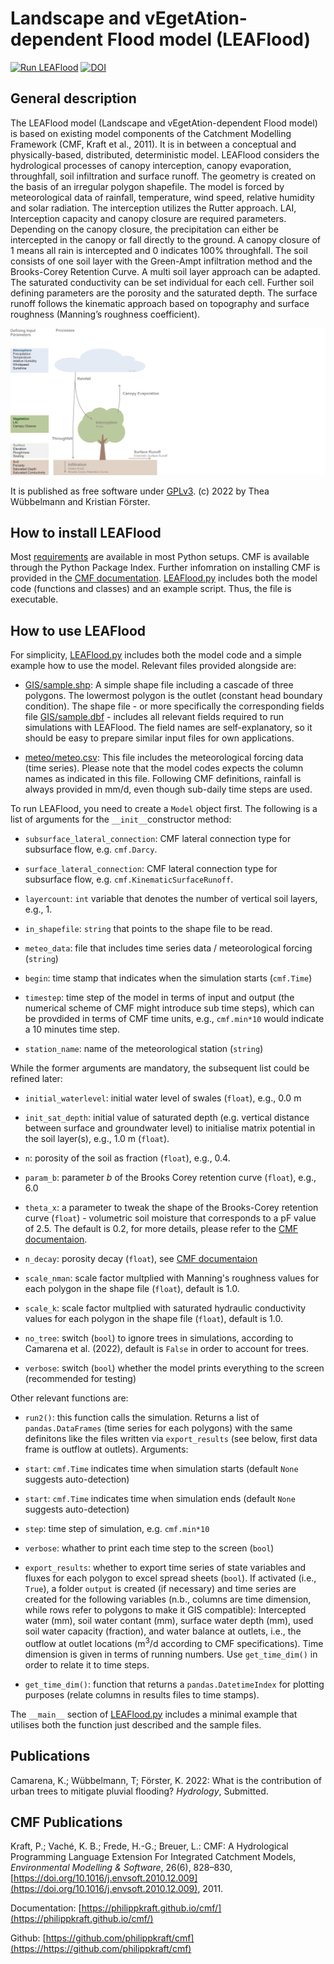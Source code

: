 # Landscape and vEgetAtion-dependent Flood model (LEAFlood)

[![Run LEAFlood](https://github.com/TWuebbelmann/LEAFlood/actions/workflows/run.yaml/badge.svg)](https://github.com/TWuebbelmann/LEAFlood/actions/workflows/run.yaml)
[![DOI](https://zenodo.org/badge/DOI/10.5281/zenodo.6594181.svg)](https://doi.org/10.5281/zenodo.6594181)

## General description

The LEAFlood model (Landscape and vEgetAtion-dependent Flood model) is based on existing model components of the Catchment Modelling Framework (CMF, Kraft et al., 2011). It is in between a conceptual and physically-based, distributed, deterministic model.
LEAFlood considers the hydrological processes of canopy interception, canopy evaporation, throughfall, soil infiltration and surface runoff. The geometry is created on the basis of an irregular polygon shapefile. The model is forced by meteorological data of rainfall, temperature, wind speed, relative humidity and solar radiation. 
The interception utilizes the Rutter approach. LAI, Interception capacity and canopy closure are required parameters. Depending on the canopy closure, the precipitation can either be intercepted in the canopy or fall directly to the ground. A canopy closure of 1 means all rain is intercepted and 0 indicates 100% throughfall. The soil consists of one soil layer with the Green-Ampt infiltration method and the Brooks-Corey Retention Curve. A multi soil layer approach can be adapted. The saturated conductivity can be set individual for each cell. Further soil defining parameters are the porosity and the saturated depth. The surface runoff follows the kinematic approach based on topography and surface roughness (Manning’s roughness coefficient).

![Overwiev](images/LEAFlood_Processes.png)

It is published as free software under [GPLv3](http://www.gnu.org/licenses/gpl.html). (c) 2022 by Thea Wübbelmann and Kristian Förster.

## How to install LEAFlood
Most [requirements](requirements.txt) are available in most Python setups. CMF is available through the Python Package Index. Further infomration on installing CMF is provided in the [CMF documentation](https://philippkraft.github.io/cmf/cmf_install.html). [LEAFlood.py](LEAFlood.py) includes both the model code (functions and classes) and an example script. Thus, the file is executable.

## How to use LEAFlood
For simplicity, [LEAFlood.py](LEAFlood.py) includes both the model code and a simple example how to use the model. Relevant files provided alongside are:

* [GIS/sample.shp](GIS/sample.shp): A simple shape file including a cascade of three polygons. The lowermost polygon is the outlet (constant head boundary condition). The shape file - or more specifically the corresponding fields file [GIS/sample.dbf](GIS/sample.dbf) - includes all relevant fields required to run simulations with LEAFlood. The field names are self-explanatory, so it should be easy to prepare similar input files for own applications.

* [meteo/meteo.csv](meteo/meteo.csv): This file includes the meteorological forcing data (time series). Please note that the model codes expects the column names as indicated in this file. Following CMF definitions, rainfall is always provided in mm/d, even though sub-daily time steps are used.

To run LEAFlood, you need to create a `Model` object first. The following is a list of arguments for the `__init__`constructor method:

* `subsurface_lateral_connection`: CMF lateral connection type for subsurface flow, e.g. `cmf.Darcy`.

* `surface_lateral_connection`: CMF lateral connection type for subsurface flow, e.g. `cmf.KinematicSurfaceRunoff`.

* `layercount`: `int` variable that denotes the number of vertical soil layers, e.g., 1.

* `in_shapefile`: `string` that points to the shape file to be read.

* `meteo_data`: file that includes time series data / meteorological forcing (`string`)

* `begin`: time stamp that indicates when the simulation starts (`cmf.Time`)

* `timestep`: time step of the model in terms of input and output (the numerical scheme of CMF might introduce sub time steps), which can be provdided in terms of CMF time units, e.g., `cmf.min*10` would indicate a 10 minutes time step.

* `station_name`: name of the meteorological station (`string`)

While the former arguments are mandatory, the subsequent list could be refined later:

* `initial_waterlevel`: initial water level of swales (`float`), e.g., 0.0 m

* `init_sat_depth`: initial value of saturated depth (e.g. vertical distance between surface and groundwater level) to initialise matrix potential in the soil layer(s), e.g., 1.0 m (`float`).

* `n`: porosity of the soil as fraction (`float`), e.g., 0.4.

* `param_b`: parameter *b* of the Brooks Corey retention curve (`float`), e.g., 6.0

*  `theta_x`: a parameter to tweak the shape of the Brooks-Corey retention curve (`float`) - volumetric soil moisture that corresponds to a pF value of 2.5. The default is 0.2, for more details, please refer to the [CMF documentaion](https://philippkraft.github.io/cmf/classcmf_1_1upslope_1_1_brooks_corey_retention_curve.html).

* `n_decay`: porosity decay (`float`), see [CMF documentaion](https://philippkraft.github.io/cmf/classcmf_1_1upslope_1_1_brooks_corey_retention_curve.html)

* `scale_nman`: scale factor multplied with Manning's roughness values for each polygon in the shape file (`float`), default is 1.0.

* `scale_k`: scale factor multplied with saturated hydraulic conductivity values for each polygon in the shape file (`float`), default is 1.0.

* `no_tree`: switch (`bool`) to ignore trees in simulations, according to Camarena et al. (2022), default is `False` in order to account for trees.

* `verbose`: switch (`bool`) whether the model prints everything to the screen (recommended for testing)

Other relevant functions are:

* `run2()`: this function calls the simulation. Returns a list of `pandas.DataFrames` (time series for each polygons) with the same definitons like the files written via `export_results` (see below, first data frame is outflow at outlets). Arguments:

 * `start`: `cmf.Time` indicates time when simulation starts (default `None` suggests auto-detection)

 * `start`: `cmf.Time` indicates time when simulation ends (default `None` suggests auto-detection)

 * `step`: time step of simulation, e.g. `cmf.min*10`

 * `verbose`: whather to print each time step to the screen (`bool`)

 * `export_results`: whether to export time series of state variables and fluxes for each polygon to excel spread sheets (`bool`). If activated (i.e., `True`), a folder `output` is created (if necessary) and time series are created for the following variables (n.b., columns are time dimension, while rows refer to polygons to make it GIS compatible): Intercepted water (mm), soil water contant (mm), surface water depth (mm), used soil water capacity (fraction), and water balance at outlets, i.e., the outflow at outlet locations (m<sup>3</sup>/d according to CMF specifications). Time dimension is given in terms of running numbers. Use `get_time_dim()` in order to relate it to time steps. 

* `get_time_dim()`: function that returns a `pandas.DatetimeIndex` for plotting purposes (relate columns in results files to time stamps).

The `__main__` section of [LEAFlood.py](LEAFlood.py) includes a minimal example that utilises both the function just described and the sample files.

## Publications
Camarena, K.; Wübbelmann, T; Förster, K. 2022: What is the contribution of urban trees to mitigate pluvial flooding? *Hydrology*, Submitted.

## CMF Publications

Kraft, P.; Vaché, K. B.; Frede, H.-G.; Breuer, L.: CMF: A Hydrological Programming Language Extension For Integrated Catchment Models, *Environmental Modelling & Software*, 26(6), 828–830, [https://doi.org/10.1016/j.envsoft.2010.12.009](https://doi.org/10.1016/j.envsoft.2010.12.009), 2011.

Documentation: [https://philippkraft.github.io/cmf/](https://philippkraft.github.io/cmf/)

Github: [https://github.com/philippkraft/cmf](https://https://github.com/philippkraft/cmf) 
